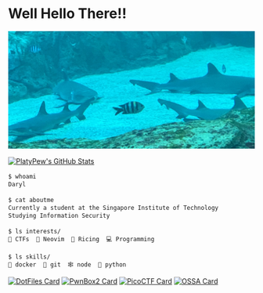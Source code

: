 # Well Hello There!!

![Danger](danger.jpg)

[![PlatyPew's GitHub Stats](https://github-readme-stats.vercel.app/api?username=platypew&count_private=true&show_icons=true&theme=onedark&custom_title=☮︎%20PlatyPew)](https://github.com/PlatyPew)

```
$ whoami
Daryl

$ cat aboutme
Currently a student at the Singapore Institute of Technology
Studying Information Security

$ ls interests/
🚩 CTFs  📝 Neovim  🍚 Ricing  💻 Programming

$ ls skills/
🐳 docker  🌳 git  🕸 node  🐍 python
```

[![DotFiles Card](https://github-readme-stats.vercel.app/api/pin/?username=platypew&repo=dotfiles&theme=onedark)](https://github.com/PlatyPew/dotfiles)
[![PwnBox2 Card](https://github-readme-stats.vercel.app/api/pin/?username=platypew&repo=PwnBox2&theme=onedark)](https://github.com/PlatyPew/PwnBox2)
[![PicoCTF Card](https://github-readme-stats.vercel.app/api/pin/?username=platypew&repo=picoctf-2018-writeup&theme=onedark)](https://github.com/PlatyPew/picoctf-2018-writeup)
[![OSSA Card](https://github-readme-stats.vercel.app/api/pin/?username=platypew&repo=OSSA-notes&theme=onedark)](https://github.com/PlatyPew/OSSA-Notes)
